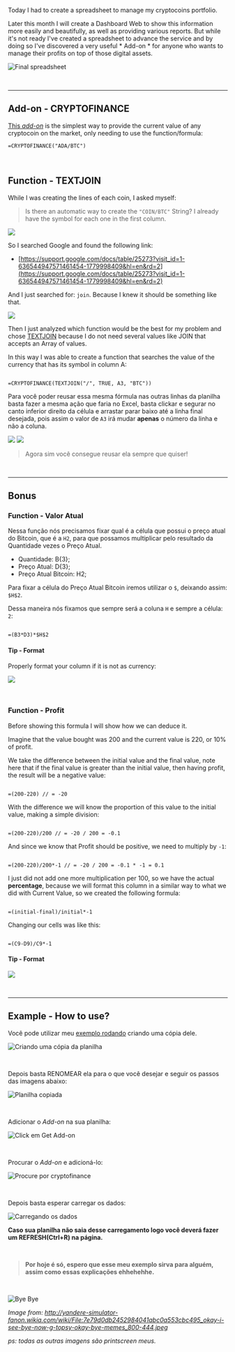 Today I had to create a spreadsheet to manage my cryptocoins portfolio.

Later this month I will create a Dashboard Web to show this information more easily and beautifully, as well as providing various reports. But while it's not ready I've created a spreadsheet to advance the service and by doing so I've discovered a very useful * Add-on * for anyone who wants to manage their profits on top of those digital assets.

![Final spreadsheet](https://i.imgur.com/i3h7hgR.png)

<br>
<hr>

## Add-on - CRYPTOFINANCE

[This *add-on*](https://chrome.google.com/webstore/detail/cryptofinance/bhjnahcnhemcnnenhgbmmdapapblnlcn) is the simplest way to provide the current value of any cryptocoin on the market, only needing to use the function/formula:

```
=CRYPTOFINANCE("ADA/BTC")
```

<br>


## Function - TEXTJOIN

While I was creating the lines of each coin, I asked myself:


> Is there an automatic way to create the `"COIN/BTC"` String? I already have the symbol for each one in the first column.


![](https://i.imgur.com/67qO1UY.png)

So I searched Google and found the following link:


- [https://support.google.com/docs/table/25273?visit_id=1-636544947571461454-1779998409&hl=en&rd=2](https://support.google.com/docs/table/25273?visit_id=1-636544947571461454-1779998409&hl=en&rd=2)

And I just searched for: `join`. Because I knew it should be something like that.

![](https://i.imgur.com/7sZA8hJ.png)

Then I just analyzed which function would be the best for my problem and chose [TEXTJOIN](https://support.google.com/docs/answer/7013992) because I do not need several values like JOIN that accepts an Array of values.

In this way I was able to create a function that searches the value of the currency that has its symbol in column A:

```

=CRYPTOFINANCE(TEXTJOIN("/", TRUE, A3, "BTC"))

```

Para você poder reusar essa mesma fórmula nas outras linhas da planilha basta fazer a mesma ação que faria no Excel, basta clickar e segurar no canto inferior direito da célula e arrastar parar baixo até a linha final desejada, pois assim o valor de `A3` irá mudar **apenas** o número da linha e não a coluna.

![](https://i.imgur.com/EfiEeGx.png)
![](https://i.imgur.com/8arlcAt.png)


> Agora sim você consegue reusar ela sempre que quiser!


<br>
<hr>

## Bonus

### Function - Valor Atual

Nessa função nós precisamos fixar qual é a célula que possui o preço atual do Bitcoin, que é a `H2`, para que possamos multiplicar pelo resultado da Quantidade vezes o Preço Atual.

- Quantidade: B{3};
- Preço Atual: D{3};
- Preço Atual Bitcoin: H2;

Para fixar a célula do Preço Atual Bitcoin iremos utilizar o `$`, deixando assim: `$H$2`.

Dessa maneira nós fixamos que sempre será a coluna `H` e sempre a célula: `2`:


```

=(B3*D3)*$H$2

```

#### Tip - Format

Properly format your column if it is not as currency:

![](https://i.imgur.com/IWgC5Wq.png)

<br>

### Function - Profit

Before showing this formula I will show how we can deduce it.

Imagine that the value bought was 200 and the current value is 220, or 10% of profit.



We take the difference between the initial value and the final value, note here that if the final value is greater than the initial value, then having profit, the result will be a negative value:

```

=(200-220) // = -20

```

With the difference we will know the proportion of this value to the initial value, making a simple division:

```

=(200-220)/200 // = -20 / 200 = -0.1

```

And since we know that Profit should be positive, we need to multiply by `-1`:

```

=(200-220)/200*-1 // = -20 / 200 = -0.1 * -1 = 0.1

```

I just did not add one more multiplication per 100, so we have the actual **percentage**, because we will format this column in a similar way to what we did with Current Value, so we created the following formula:


```

=(initial-final)/initial*-1

```

Changing our cells was like this:

```

=(C9-D9)/C9*-1

```


#### Tip - Format

![](https://i.imgur.com/9OhCBIo.png)


<br>
<hr>

## Example - How to use?

Você pode utilizar meu [exemplo rodando](https://docs.google.com/spreadsheets/d/1s-WnUpyG2jv_rFXOslO7lcClkpa8x1QE26kkHJwa8j4/edit?usp=sharing) criando uma cópia dele.


![Criando uma cópia da planilha](https://i.imgur.com/JYI0Iv0.png)

<br>

Depois basta RENOMEAR ela para o que você desejar e seguir os passos das imagens abaixo:

![Planilha copiada](https://i.imgur.com/vzY6OxT.png)

<br>

Adicionar o *Add-on* na sua planilha:

![Click em Get Add-on](https://i.imgur.com/iDXTiKW.png)

<br>

Procurar o *Add-on* e adicioná-lo:

![Procure por cryptofinance](https://i.imgur.com/19oAruP.png)

<br>

Depois basta esperar carregar os dados:

![Carregando os dados](https://i.imgur.com/dTNfEBf.png)


**Caso sua planilha não saia desse carregamento logo você deverá fazer um REFRESH(Ctrl+R) na página.**

<br>

> **Por hoje é só, espero que esse meu exemplo sirva para alguém, assim como essas explicações ehhehehhe.**


<br>

![Bye Bye](https://vignette.wikia.nocookie.net/yandere-simulator-fanon/images/6/63/7e79d0db2452984041abc0a553cbc495_okay-i-see-bye-now-g-topsy-okay-bye-memes_800-444.jpeg/revision/latest/scale-to-width-down/640?cb=20170405092917)

*Image from: http://yandere-simulator-fanon.wikia.com/wiki/File:7e79d0db2452984041abc0a553cbc495_okay-i-see-bye-now-g-topsy-okay-bye-memes_800-444.jpeg*


*ps: todas as outras imagens são printscreen meus.*